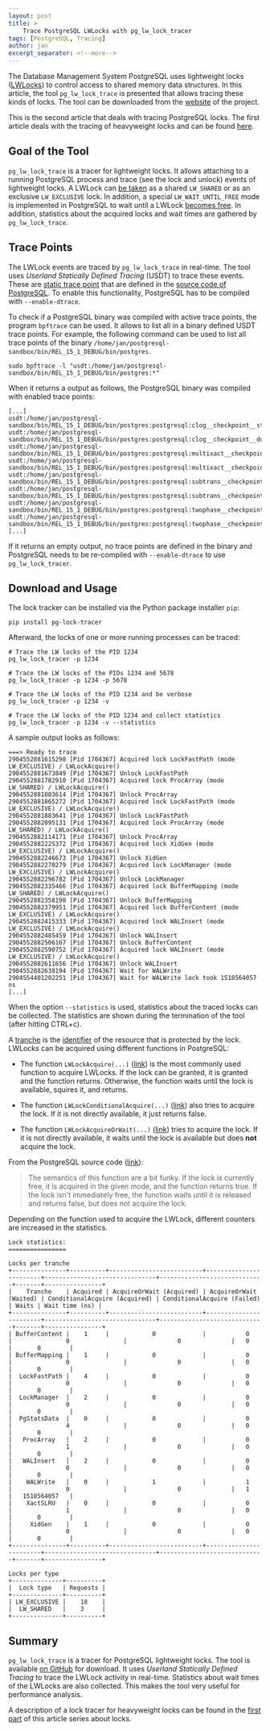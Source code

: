 ```yaml
---
layout: post
title: >
    Trace PostgreSQL LWLocks with pg_lw_lock_tracer
tags: [PostgreSQL, Tracing]
author: jan
excerpt_separator: <!--more-->
---
```


The Database Management System PostgreSQL uses lightweight locks ([LWLocks](https://github.com/postgres/postgres/blob/c8e1ba736b2b9e8c98d37a5b77c4ed31baf94147/src/backend/storage/lmgr/lwlock.c)) to control access to shared memory data structures. In this article, the tool `pg_lw_lock_trace` is presented that allows tracing these kinds of locks. The tool can be downloaded from the [website](https://github.com/jnidzwetzki/pg-lock-tracer) of the project.

This is the second article that deals with tracing PostgreSQL locks. The first article deals with the tracing of heavyweight locks and can be found [here](/2023/01/11/trace-postgresql-locks-with-pg-lock-tracer.html).

<!--more-->

## Goal of the Tool
`pg_lw_lock_trace` is a tracer for lightweight locks. It allows attaching to a running PostgreSQL process and trace (see the lock and unlock) events of lightweight locks. A LWLock can [be taken](https://github.com/postgres/postgres/blob/c9f7f926484d69e2806e35343af7e472fadfede7/src/include/storage/lwlock.h#L113) as a shared `LW_SHARED` or as an exclusive `LW_EXCLUSIVE` lock. In addition, a special `LW_WAIT_UNTIL_FREE` mode is implemented in PostgreSQL to wait until a LWLock [becomes free](https://github.com/postgres/postgres/blob/c8e1ba736b2b9e8c98d37a5b77c4ed31baf94147/src/backend/storage/lmgr/lwlock.c#L1593). In addition, statistics about the acquired locks and wait times are gathered by `pg_lw_lock_trace`.

## Trace Points

The LWLock events are traced by `pg_lw_lock_trace` in real-time. The tool uses _Userland Statically Defined Tracing_ (USDT) to trace these events. These are [static trace point](https://www.postgresql.org/docs/current/dynamic-trace.html) that are defined in the [source code of PostgreSQL](https://github.com/postgres/postgres/blob/c8e1ba736b2b9e8c98d37a5b77c4ed31baf94147/src/backend/storage/lmgr/lwlock.c#L1685). To enable this functionality, PostgreSQL has to be compiled with `--enable-dtrace`.

To check if a PostgreSQL binary was compiled with active trace points, the program `bpftrace` can be used. It allows to list all in a binary defined USDT trace points. For example, the following command can be used to list all trace points of the binary `/home/jan/postgresql-sandbox/bin/REL_15_1_DEBUG/bin/postgres`.

```
sudo bpftrace -l "usdt:/home/jan/postgresql-sandbox/bin/REL_15_1_DEBUG/bin/postgres:*"
```

When it returns a output as follows, the PostgreSQL binary was compiled with enabled trace points:

```
[...]
usdt:/home/jan/postgresql-sandbox/bin/REL_15_1_DEBUG/bin/postgres:postgresql:clog__checkpoint__start
usdt:/home/jan/postgresql-sandbox/bin/REL_15_1_DEBUG/bin/postgres:postgresql:clog__checkpoint__done
usdt:/home/jan/postgresql-sandbox/bin/REL_15_1_DEBUG/bin/postgres:postgresql:multixact__checkpoint__start
usdt:/home/jan/postgresql-sandbox/bin/REL_15_1_DEBUG/bin/postgres:postgresql:multixact__checkpoint__done
usdt:/home/jan/postgresql-sandbox/bin/REL_15_1_DEBUG/bin/postgres:postgresql:subtrans__checkpoint__start
usdt:/home/jan/postgresql-sandbox/bin/REL_15_1_DEBUG/bin/postgres:postgresql:subtrans__checkpoint__done
usdt:/home/jan/postgresql-sandbox/bin/REL_15_1_DEBUG/bin/postgres:postgresql:twophase__checkpoint__start
usdt:/home/jan/postgresql-sandbox/bin/REL_15_1_DEBUG/bin/postgres:postgresql:twophase__checkpoint__done
[...]
```

If it returns an empty output, no trace points are defined in the binary and PostgreSQL needs to be re-compiled with `--enable-dtrace` to use `pg_lw_lock_tracer`.

## Download and Usage

The lock tracker can be installed via the Python package installer `pip`:

```shell
pip install pg-lock-tracer
```

Afterward, the locks of one or more running processes can be traced:

```
# Trace the LW locks of the PID 1234
pg_lw_lock_tracer -p 1234

# Trace the LW locks of the PIDs 1234 and 5678
pg_lw_lock_tracer -p 1234 -p 5678

# Trace the LW locks of the PID 1234 and be verbose
pg_lw_lock_tracer -p 1234 -v

# Trace the LW locks of the PID 1234 and collect statistics
pg_lw_lock_tracer -p 1234 -v --statistics
```

A sample output looks as follows:

```
===> Ready to trace
2904552881615298 [Pid 1704367] Acquired lock LockFastPath (mode LW_EXCLUSIVE) / LWLockAcquire()
2904552881673849 [Pid 1704367] Unlock LockFastPath
2904552881782910 [Pid 1704367] Acquired lock ProcArray (mode LW_SHARED) / LWLockAcquire()
2904552881803614 [Pid 1704367] Unlock ProcArray
2904552881865272 [Pid 1704367] Acquired lock LockFastPath (mode LW_EXCLUSIVE) / LWLockAcquire()
2904552881883641 [Pid 1704367] Unlock LockFastPath
2904552882095131 [Pid 1704367] Acquired lock ProcArray (mode LW_SHARED) / LWLockAcquire()
2904552882114171 [Pid 1704367] Unlock ProcArray
2904552882225372 [Pid 1704367] Acquired lock XidGen (mode LW_EXCLUSIVE) / LWLockAcquire()
2904552882246673 [Pid 1704367] Unlock XidGen
2904552882270279 [Pid 1704367] Acquired lock LockManager (mode LW_EXCLUSIVE) / LWLockAcquire()
2904552882296782 [Pid 1704367] Unlock LockManager
2904552882335466 [Pid 1704367] Acquired lock BufferMapping (mode LW_SHARED) / LWLockAcquire()
2904552882358198 [Pid 1704367] Unlock BufferMapping
2904552882379951 [Pid 1704367] Acquired lock BufferContent (mode LW_EXCLUSIVE) / LWLockAcquire()
2904552882415333 [Pid 1704367] Acquired lock WALInsert (mode LW_EXCLUSIVE) / LWLockAcquire()
2904552882485459 [Pid 1704367] Unlock WALInsert
2904552882506167 [Pid 1704367] Unlock BufferContent
2904552882590752 [Pid 1704367] Acquired lock WALInsert (mode LW_EXCLUSIVE) / LWLockAcquire()
2904552882611656 [Pid 1704367] Unlock WALInsert
2904552882638194 [Pid 1704367] Wait for WALWrite
2904554401202251 [Pid 1704367] Wait for WALWrite lock took 1518564057 ns
[...]
```

When the option `--statistics` is used, statistics about the traced locks can be collected. The statistics are shown during the termination of the tool (after hitting CTRL+c). 

A [tranche](https://github.com/postgres/postgres/blob/c8e1ba736b2b9e8c98d37a5b77c4ed31baf94147/src/backend/storage/lmgr/lwlock.c#L115) is the [identifier](https://github.com/postgres/postgres/blob/c8e1ba736b2b9e8c98d37a5b77c4ed31baf94147/src/backend/storage/lmgr/lwlock.c#L762) of the resource that is protected by the lock. LWLocks can be acquired using different functions in PostgreSQL:

* The function `LWLockAcquire(...)` ([link](https://github.com/postgres/postgres/blob/c8e1ba736b2b9e8c98d37a5b77c4ed31baf94147/src/backend/storage/lmgr/lwlock.c#L1191)) is the most commonly used function to acquire LWLocks. If the lock can be granted, it is granted and the function returns. Otherwise, the function waits until the lock is available, squires it, and returns.

* The function `LWLockConditionalAcquire(...)` ([link](https://github.com/postgres/postgres/blob/c8e1ba736b2b9e8c98d37a5b77c4ed31baf94147/src/backend/storage/lmgr/lwlock.c#L1362)) also tries to acquire the lock. If it is not directly available, it just returns false.

* The function `LWLockAcquireOrWait(...)` ([link](https://github.com/postgres/postgres/blob/c8e1ba736b2b9e8c98d37a5b77c4ed31baf94147/src/backend/storage/lmgr/lwlock.c#L1419)) tries to acquire the lock. If it is not directly available, it waits until the lock is available but does __not__ acquire the lock.

From the PostgreSQL source code ([link](https://github.com/postgres/postgres/blob/c8e1ba736b2b9e8c98d37a5b77c4ed31baf94147/src/backend/storage/lmgr/lwlock.c#L1404)):
> The semantics of this function are a bit funky.  If the lock is currently free, it is acquired in the given mode, and the function returns true.  If the lock isn't immediately free, the function waits until it is released and returns false, but does not acquire the lock.

Depending on the function used to acquire the LWLock, different counters are increased in the statistics.

```
Lock statistics:
================

Locks per tranche
+---------------+----------+--------------------------+------------------------+-------------------------------+-----------------------------+-------+----------------+
|    Tranche    | Acquired | AcquireOrWait (Acquired) | AcquireOrWait (Waited) | ConditionalAcquire (Acquired) | ConditionalAcquire (Failed) | Waits | Wait time (ns) |
+---------------+----------+--------------------------+------------------------+-------------------------------+-----------------------------+-------+----------------+
| BufferContent |    1     |            0             |           0            |               0               |              0              |   0   |       0        |
| BufferMapping |    1     |            0             |           0            |               0               |              0              |   0   |       0        |
|  LockFastPath |    4     |            0             |           0            |               0               |              0              |   0   |       0        |
|  LockManager  |    2     |            0             |           0            |               0               |              0              |   0   |       0        |
|  PgStatsData  |    0     |            0             |           0            |               4               |              0              |   0   |       0        |
|   ProcArray   |    2     |            0             |           0            |               1               |              0              |   0   |       0        |
|   WALInsert   |    2     |            0             |           0            |               0               |              0              |   0   |       0        |
|    WALWrite   |    0     |            1             |           1            |               0               |              0              |   1   |   1518564057   |
|    XactSLRU   |    0     |            0             |           0            |               1               |              0              |   0   |       0        |
|     XidGen    |    1     |            0             |           0            |               0               |              0              |   0   |       0        |
+---------------+----------+--------------------------+------------------------+-------------------------------+-----------------------------+-------+----------------+

Locks per type
+--------------+----------+
|  Lock type   | Requests |
+--------------+----------+
| LW_EXCLUSIVE |    18    |
|  LW_SHARED   |    3     |
+--------------+----------+
```

## Summary
`pg_lw_lock_trace` is a tracer for PostgreSQL lightweight locks. The tool is available [on GitHub](https://github.com/jnidzwetzki/pg-lock-tracer/) for download. It uses _Userland Statically Defined Tracing_ to trace the LWLock activity in real-time. Statistics about wait times of the LWLocks are also collected. This makes the tool very useful for performance analysis.

A description of a lock tracer for heavyweight locks can be found in the [first part](/2023/01/11/trace-postgresql-locks-with-pg-lock-tracer.html) of this article series about locks.